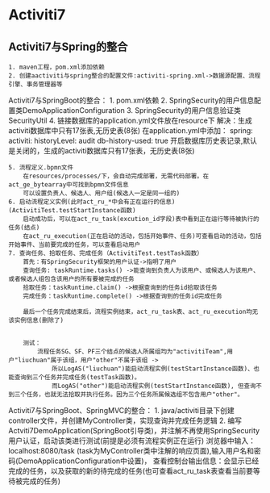 # Activiti7
## Activiti7与Spring的整合
	1. maven工程，pom.xml添加依赖
	2. 创建aactiviti与spring整合的配置文件:activiti-spring.xml->数据源配置、流程引擎、事务管理器等
	
	
	
Activiti7与SpringBoot的整合：
	1. pom.xml依赖
	2. SpringSecurity的用户信息配置类DemoApplicationConfiguration
	3. SpringSecurity的用户信息验证类SecurityUtil
	4. 链接数据库的application.yml文件放在resource下
		解决：生成activiti数据库中只有17张表,无历史表(8张)
			在application.yml中添加：
			spring:
				activiti:
					historyLevel: audit
					db-history-used: true 开启数据库历史表记录,默认是关闭的，生成的activiti数据库只有17张表，无历史表(8张)
					
	5. 流程定义.bpmn文件 
		在resources/processes/下，会自动完成部署，无需代码部署。在act_ge_bytearray中可找到bpmn文件信息
		可以设置负责人、候选人、用户组(候选人一定是同一组的)
	6. 启动流程定义实例(此时act_ru_*中会有正在运行的信息)(ActivitiTest.testStartInstance函数)
		启动成功后，可以在act_ru_task(excution_id字段)表中看到正在运行等待被执行的任务(结点)
		在act_ru_execution(正在启动的活动，包括开始事件、任务)可查看启动的活动，包括开始事件、当前要完成的任务，可以查看启动用户
	7. 查询任务、拾取任务、完成任务（ActivitiTest.testTask函数）
		首先：有SpringSecurity框架的用户认证->指明了用户
		查询任务: taskRuntime.tasks() ->能查询到负责人为该用户、或候选人为该用户、或者候选人组包含该用户的所有要被完成的任务
		拾取任务：taskRuntime.claim() ->根据查询到的任务id拾取该任务
		完成任务：taskRuntime.complete() ->根据查询到的任务id完成任务
		
		最后一个任务完成结束后，流程实例结束，act_ru_task表、act_ru_execution均无该实例信息(删除了)
		
		
		测试：
			流程任务SG、SF、PF三个结点的候选人所属组均为"activitiTeam",用户"liuchuan"属于该组，用户"other"不属于该组 ->
				所以LogAS("liuchuan")能启动流程实例(testStartInstance函数)、也能查询到三个任务并完成任务(testTask函数)。
				而LogAS("other")能启动流程实例(testStartInstance函数), 但查询不到三个任务，也就无法拾取并执行任务。因为三个任务所属候选组不包含用户"other"。
				
	
Activiti7与SpringBoot、SpringMVC的整合：
	1. java/activiti目录下创建controller文件，并创建MyController类，实现查询并完成任务逻辑
	2. 编写Actviti7DemoApplication(SpringBoot引导类)，并注解不再使用SpringSecurity用户认证，启动该类进行测试(前提是必须有流程实例正在运行)
		浏览器中输入：localhost:8080/task (task为MyController类中注解的响应页面),输入用户名和密码(DemoApplicationConfiguration中设置)，
		查看控制台输出信息：会显示已经完成的任务，以及获取的新的待完成的任务(也可查看act_ru_task表查看当前要等待被完成的任务)
		
